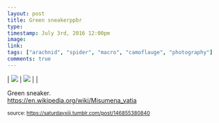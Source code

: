 ```yaml
---
layout: post
title: Green sneakerppbr
type: 
timestamp: July 3rd, 2016 12:00pm
image: 
link: 
tags: ["arachnid", "spider", "macro", "camoflauge", "photography"]
comments: true
---
```


| <img src="https://saturdayxiii.github.io/media/146855380840_0.jpg"/> | <img src="https://saturdayxiii.github.io/media/146855380840_1.jpg"/> |  |

Green sneaker.
<br/>
<a href="https://en.wikipedia.org/wiki/Misumena_vatia" target="_blank">https://en.wikipedia.org/wiki/Misumena_vatia</a><br/>
 
  
<small>source: https://saturdayxiii.tumblr.com/post/146855380840</small>